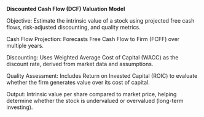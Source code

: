 **Discounted Cash Flow (DCF) Valuation Model**

Objective: Estimate the intrinsic value of a stock using projected free cash flows, risk-adjusted discounting, and quality metrics.

Cash Flow Projection: Forecasts Free Cash Flow to Firm (FCFF) over multiple years.

Discounting: Uses Weighted Average Cost of Capital (WACC) as the discount rate, derived from market data and assumptions.

Quality Assessment: Includes Return on Invested Capital (ROIC) to evaluate whether the firm generates value over its cost of capital.

Output: Intrinsic value per share compared to market price, helping determine whether the stock is undervalued or overvalued (long-term investing).
